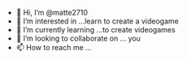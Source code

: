 - 👋 Hi, I’m @matte2710
- 👀 I’m interested in ...learn to create a videogame
- 🌱 I’m currently learning ...to create videogames
- 💞️ I’m looking to collaborate on ... you
- 📫 How to reach me ...

<!---
matte2710/matte2710 is a ✨ special ✨ repository because its `README.md` (this file) appears on your GitHub profile.
You can click the Preview link to take a look at your changes.
--->
